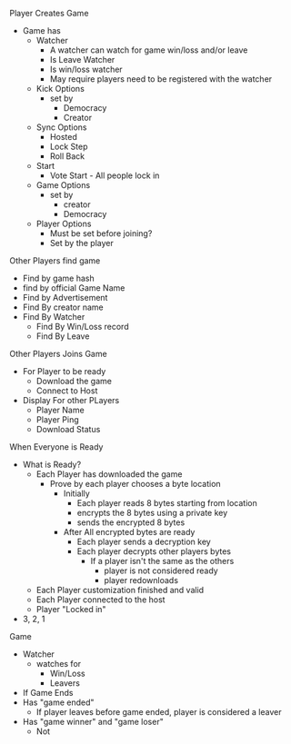 
Player Creates Game
- Game has
  - Watcher
    - A watcher can watch for game win/loss and/or leave
    - Is Leave Watcher
    - Is win/loss watcher
    - May require players need to be registered with the watcher
  - Kick Options
    - set by
      - Democracy
      - Creator
  - Sync Options
    - Hosted
    - Lock Step
    - Roll Back
  - Start
    - Vote Start - All people lock in
  - Game Options
    - set by
      - creator
      - Democracy
  - Player Options
    - Must be set before joining?
    - Set by the player


Other Players find game
  - Find by game hash
  - find by official Game Name
  - Find by Advertisement
  - Find By creator name
  - Find By Watcher
    - Find By Win/Loss record
    - Find By Leave

Other Players Joins Game
  - For Player to be ready
    - Download the game
    - Connect to Host
  - Display For other PLayers
    - Player Name
    - Player Ping
    - Download Status

When Everyone is Ready
  - What is Ready?
    - Each Player has downloaded the game
      - Prove by each player chooses a byte location
        - Initially
          - Each player reads 8 bytes starting from location
          - encrypts the 8 bytes using a private key
          - sends the encrypted 8 bytes
        - After All encrypted bytes are ready
          - Each player sends a decryption key
          - Each player decrypts other players bytes
            - If a player isn't the same as the others
              - player is not considered ready
              - player redownloads
    - Each Player customization finished and valid
    - Each Player connected to the host
    - Player "Locked in"
  - 3, 2, 1


Game
  - Watcher
    - watches for
      - Win/Loss
      - Leavers
  - If Game Ends
  - Has "game ended"
    - If player leaves before game ended, player is considered a leaver
  - Has "game winner" and "game loser"
    - Not
